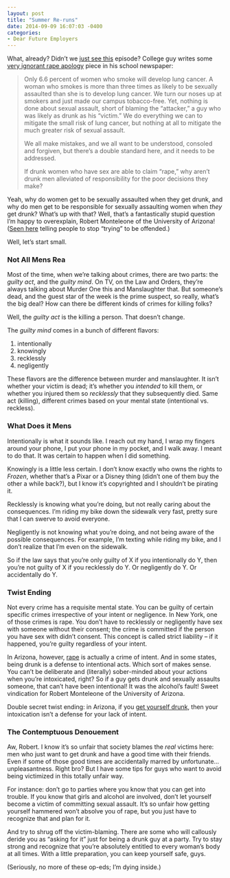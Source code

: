 ```yaml
---
layout: post
title: "Summer Re-runs"
date: 2014-09-09 16:07:03 -0400
categories: 
- Dear Future Employers
---
```


What, already? Didn’t we [just see this][1] episode? College guy writes some [very ignorant rape apology][2] piece in his school newspaper:

> Only 6.6 percent of women who smoke will develop lung cancer. A woman who smokes is more than three times as likely to be sexually assaulted than she is to develop lung cancer. We turn our noses up at smokers and just made our campus tobacco-free. Yet, nothing is done about sexual assault, short of blaming the “attacker,” a guy who was likely as drunk as his “victim.” We do everything we can to mitigate the small risk of lung cancer, but nothing at all to mitigate the much greater risk of sexual assault.
>
> We all make mistakes, and we all want to be understood, consoled and forgiven, but there’s a double standard here, and it needs to be addressed.
>
> If drunk women who have sex are able to claim “rape,” why aren’t drunk men alleviated of responsibility for the poor decisions they make?

Yeah, why do women get to be sexually assaulted when they get drunk, and why do men get to be responsible for sexually assaulting women when *they* get drunk? What’s up with that? Well, that’s a fantastically stupid question I’m happy to overexplain, Robert Monteleone of the University of Arizona! ([Seen here][3] telling people to stop “trying” to be offended.)

Well, let’s start small. <!--more-->

### Not All Mens Rea

Most of the time, when we’re talking about crimes, there are two parts: the *guilty act*, and the *guilty mind*. On TV, on the Law and Orders, they’re always talking about Murder One this and Manslaughter that. But someone’s dead, and the guest star of the week is the prime suspect, so really, what’s the big deal? How can there be different kinds of crimes for killing folks?

Well, the *guilty act* is the killing a person. That doesn’t change.

The *guilty mind* comes in a bunch of different flavors:

1. intentionally
2. knowingly
3. recklessly
4. negligently

These flavors are the difference between murder and manslaughter. It isn’t whether your victim is dead; it’s whether you *intended* to kill them, or whether you injured them so *recklessly* that they subsequently died. Same act (killing), different crimes based on your mental state (intentional vs. reckless).

### What Does it Mens

Intentionally is what it sounds like. I reach out my hand, I wrap my fingers around your phone, I put your phone in my pocket, and I walk away. I meant to do that. It was certain to happen when I did something.

Knowingly is a little less certain. I don’t know exactly who owns the rights to *Frozen*, whether that’s a Pixar or a Disney thing (didn’t one of them buy the other a while back?), but I know it’s copyrighted and I shouldn’t be pirating it. 

Recklessly is knowing what you’re doing, but not really caring about the consequences. I’m riding my bike down the sidewalk very fast, pretty sure that I can swerve to avoid everyone.

Negligently is not knowing what you’re doing, and not being aware of the possible consequences. For example, I’m texting while riding my bike, and I don’t realize that I’m even on the sidewalk.

So if the law says that you’re only guilty of X if you intentionally do Y, then you’re not guilty of X if you recklessly do Y. Or negligently do Y. Or accidentally do Y. 

### Twist Ending

Not every crime has a requisite mental state. You can be guilty of certain specific crimes irrespective of your intent or negligence. In New York, one of those crimes is rape. You don’t have to recklessly or negligently have sex with someone without their consent; the crime is committed if the person you have sex with didn’t consent. This concept is called strict liability – if it happened, you’re guilty regardless of your intent.

In Arizona, however, [rape][4] is actually a crime of intent. And in some states, being drunk is a defense to intentional acts. Which sort of makes sense. You can’t be deliberate and (literally) sober-minded about your actions when you’re intoxicated, right? So if a guy gets drunk and sexually assaults someone, that can’t have been intentional! It was the alcohol’s fault! Sweet vindication for Robert Monteleone of the University of Arizona.

Double secret twist ending: in Arizona, if you [get yourself drunk][5], then your intoxication isn’t a defense for your lack of intent. 

### The Contemptuous Denouement

Aw, Robert. I know it’s so unfair that society blames the *real* victims here: men who just want to get drunk and have a good time with their friends. Even if some of those good times are accidentally marred by unfortunate… unpleasantness. Right bro? But I have some tips for guys who want to avoid being victimized in this totally unfair way.

For instance: don’t go to parties where you know that you can get into trouble. If you know that girls and alcohol are involved, don’t let yourself become a victim of committing sexual assault. It’s so unfair how getting yourself hammered won’t absolve you of rape, but you just have to recognize that and plan for it.

And try to shrug off the victim-blaming. There are some who will callously deride you as “asking for it” just for being a drunk guy at a party. Try to stay strong and recognize that you’re absolutely entitled to every woman’s body at all times. With a little preparation, you can keep yourself safe, guys.

(Seriously, no more of these op-eds; I’m dying inside.)

[1]:	http://blog.ipsaloquitur.org/post/hes-so-asking-for-it/
[2]:	http://www.wildcat.arizona.edu/article/2014/09/only-responsibility-can-stop-rape
[3]:	https://twitter.com/MONTMAN9500/with_replies
[4]:	http://www.azleg.gov/FormatDocument.asp?inDoc=/ars/13/01406.htm&Title=13&DocType=ARS
[5]:	http://www.azleg.gov/search/oop/qfullhit.asp?CiWebHitsFile=/ars/13/00503.htm&CiRestriction=intoxication